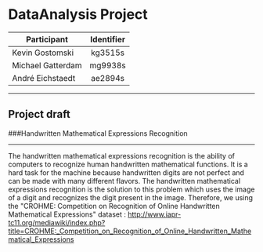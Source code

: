 # DataAnalysis Project

| Participant    | Identifier       |
| ------------- |:-------------:|
| Kevin Gostomski     | kg3515s|
| Michael Gatterdam      |  mg9938s    |
| André Eichstaedt | ae2894s      |

---

## Project draft

###Handwritten Mathematical Expressions Recognition
___
The handwritten mathematical expressions recognition is the ability of computers to recognize human handwritten mathematical functions. It is a hard task for the machine because handwritten digits are not perfect and can be made with many different flavors. The handwritten mathematical expressions recognition is the solution to this problem which uses the image of a digit and recognizes the digit present in the image. Therefore, we using the "CROHME: Competition on Recognition of Online Handwritten Mathematical Expressions" dataset : http://www.iapr-tc11.org/mediawiki/index.php?title=CROHME:_Competition_on_Recognition_of_Online_Handwritten_Mathematical_Expressions
